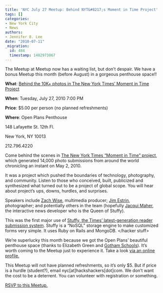 ```yaml
---
title: 'NYC July 27 Meetup: Behind NYT&#8217;s Moment in Time Project'
tags: []
categories:
- New York City
- News
authors:
- Jennifer 8. Lee
date: "2010-07-11"
_migration:
  id: 484
  timestamp: 1482973867
---
```


The Meetup at Meetup now has a waiting list, but don&#8217;t despair. We have a bonus Meetup this month (before August) in a gorgeous penthouse space!!

**What**: [Behind the 10K+ photos in The New York Times&#8217; Moment in Time Project][1]

**When**: Tuesday, July 27, 2010 7:00 PM

**Price**: $5.00 per person (no planned refreshments)

**Where**: Open Plans Penthouse

148 Lafayette St. 12th Fl.

New York, NY 10013

212.796.4220

Come behind the scenes in [The New York Times &#8220;Moment in Time&#8221; project][2], which generated 14,000 photo submissions from around the world chronicling an instant on May 2, 2010.

It was a project which pushed the boundaries of technology, photography, and community. Listen to those who conceived, built, publicized and synthesized what turned out to be a project of global scope. You will hear about project&#8217;s ups, downs, hurdles, and surprises.

Speakers include [Zach Wise][3], multimedia producer; [Jim Estrin][4], photographer; and potentially others in the team (hopefully [Jacqui Maher][5], the interactive news developer who is the Queen of Stuffy).

<For the hackers> This was the first major use of [Stuffy, the Times&#8217; latest-generation reader submission system][6]. Stuffy is a “NoSQL” storage engine to make customized forms very simple. It uses Ruby on Rails and MongoDB. </hacker stuff>

We&#8217;re superlucky this month because we got the Open Plans&#8217; beautiful penthouse space (thanks to Elizabeth Green and [Gotham Schools][7]). It&#8217;s worth coming to the Meetup just to experience it. Take a look [via an online profile.][8]

This Meetup will not have planned refreshments, so it&#8217;s only $5. But if price is a hurdle (student?), email nyc[at]hackshackers[dot]com. We don&#8217;t want the cost to be a deterrent. You can volunteer with registration or something.

[RSVP to this Meetup.][1]

 [1]: http://meetupnyc.hackshackers.com/calendar/14065899/
 [2]: http://nyti.ms/cJj7I9
 [3]: http://zachwise.com/
 [4]: http://twitter.com/jamesestrin
 [5]: http://brighter.net/
 [6]: http://open.blogs.nytimes.com/2010/05/25/building-a-better-submission-form/
 [7]: http://gothamschools.org
 [8]: http://www.designspongeonline.com/2010/02/sneak-peek-ltl-architects-ashley-christine.html.